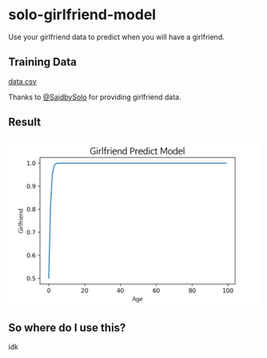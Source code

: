 # solo-girlfriend-model

Use your girlfriend data to predict when you will have a girlfriend.
## Training Data

[data.csv](./data.csv)

Thanks to [@SaidbySolo](https://github.com/SaidBySolo) for providing girlfriend data.

## Result

![graph](./result.png)

## So where do I use this?

idk
